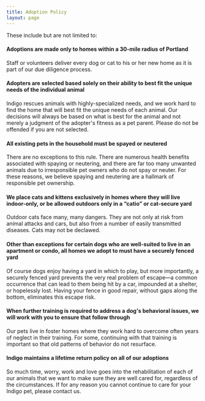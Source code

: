 ```yaml
---
title: Adoption Policy
layout: page
---
```


These include but are not limited to:

#### Adoptions are made only to homes within a 30-mile radius of Portland

Staff or volunteers deliver every dog or cat to his or her new home as it is part of our due diligence process. 

#### Adopters are selected based solely on their ability to best fit the unique needs of the individual animal

Indigo rescues animals with highly-specialized needs, and we work hard to find the home that will best fit the unique needs of each animal. Our decisions will always be based on what is best for the animal and not merely a judgment of the adopter's fitness as a pet parent. Please do not be offended if you are not selected. 

#### All existing pets in the household must be spayed or neutered

There are no exceptions to this rule. There are numerous health benefits associated with spaying or neutering, and there are far too many unwanted animals due to irresponsible pet owners who do not spay or neuter. For these reasons, we believe spaying and neutering are a hallmark of responsible pet ownership.

#### We place cats and kittens exclusively in homes where they will live indoor-only, or be allowed outdoors only in a “catio” or cat-secure yard

Outdoor cats face many, many dangers. They are not only at risk from animal attacks and cars, but also from a number of easily transmitted diseases. Cats may not be declawed.

#### Other than exceptions for certain dogs who are well-suited to live in an apartment or condo, all homes we adopt to must have a securely fenced yard

Of course dogs enjoy having a yard in which to play, but more importantly, a securely fenced yard prevents the very real problem of escape—a common occurrence that can lead to them being hit by a car, impounded at a shelter, or hopelessly lost. Having your fence in good repair, without gaps along the bottom, eliminates this escape risk.

#### When further training is required to address a dog's behavioral issues, we will work with you to ensure that follow through

Our pets live in foster homes where they work hard to overcome often years of neglect in their training. For some, continuing with that training is important so that old patterns of behavior do not resurface.

#### Indigo maintains a lifetime return policy on all of our adoptions

So much time, worry, work and love goes into the rehabilitation of each of our animals that we want to make sure they are well cared for, regardless of the circumstances. If for any reason you cannot continue to care for your Indigo pet, please contact us.